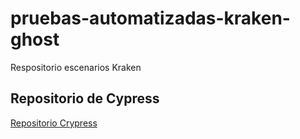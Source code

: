 # pruebas-automatizadas-kraken-ghost
Respositorio escenarios Kraken

## Repositorio de Cypress
[Repositorio Crypress](https://github.com/jimmy-cardenas-miso/pruebas-automatizadas-ghost-cypress)
